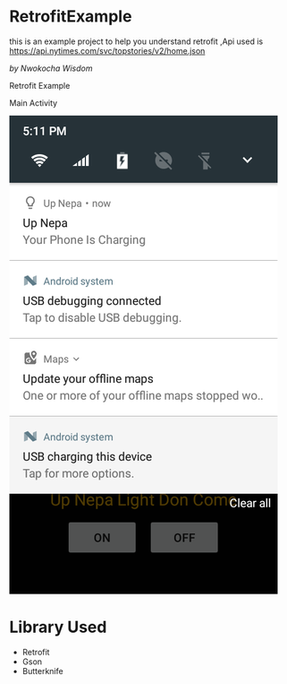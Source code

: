 # RetrofitExample
this is an example project to help you understand retrofit ,Api used is https://api.nytimes.com/svc/topstories/v2/home.json

*by Nwokocha Wisdom*

Retrofit Example

Main Activity

![Master Activity](https://github.com/wise4rmgod/UpNepa/blob/master/Screenshot_20181201-171117.png)

# Library Used

* Retrofit
* Gson
* Butterknife
